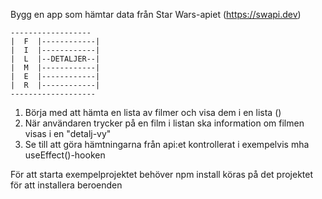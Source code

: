 Bygg en app som hämtar data från Star Wars-apiet (https://swapi.dev)

`------------------`  
`|  F  |------------|`  
`|  I  |------------|`  
`|  L  |--DETALJER--|`  
`|  M  |------------|`  
`|  E  |------------|`  
`|  R  |------------|`  
`-------------------`  

1. Börja med att hämta en lista av filmer och visa dem i en lista ()
2. När användaren trycker på en film i listan ska information om filmen visas i en "detalj-vy"
3. Se till att göra hämtningarna från api:et kontrollerat i exempelvis mha useEffect()-hooken

För att starta exempelprojektet behöver npm install köras på det projektet för att installera beroenden
